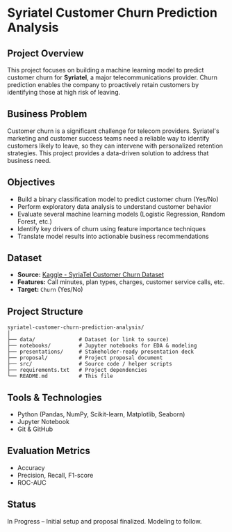# Syriatel Customer Churn Prediction Analysis

## Project Overview

This project focuses on building a machine learning model to predict customer churn for **Syriatel**, a major telecommunications provider. Churn prediction enables the company to proactively retain customers by identifying those at high risk of leaving.

## Business Problem

Customer churn is a significant challenge for telecom providers. Syriatel's marketing and customer success teams need a reliable way to identify customers likely to leave, so they can intervene with personalized retention strategies. This project provides a data-driven solution to address that business need.

## Objectives

- Build a binary classification model to predict customer churn (Yes/No)
- Perform exploratory data analysis to understand customer behavior
- Evaluate several machine learning models (Logistic Regression, Random Forest, etc.)
- Identify key drivers of churn using feature importance techniques
- Translate model results into actionable business recommendations

## Dataset

- **Source:** [Kaggle - SyriaTel Customer Churn Dataset](https://www.kaggle.com/datasets/becksddf/churn-in-telecoms-dataset)
- **Features:** Call minutes, plan types, charges, customer service calls, etc.
- **Target:** `Churn` (Yes/No)

## Project Structure

```
syriatel-customer-churn-prediction-analysis/
│
├── data/              # Dataset (or link to source)
├── notebooks/         # Jupyter notebooks for EDA & modeling
├── presentations/     # Stakeholder-ready presentation deck
├── proposal/          # Project proposal document
├── src/               # Source code / helper scripts
├── requirements.txt   # Project dependencies
└── README.md          # This file
```

## Tools & Technologies

- Python (Pandas, NumPy, Scikit-learn, Matplotlib, Seaborn)
- Jupyter Notebook
- Git & GitHub

## Evaluation Metrics

- Accuracy
- Precision, Recall, F1-score
- ROC-AUC

## Status

 In Progress – Initial setup and proposal finalized. Modeling to follow.


